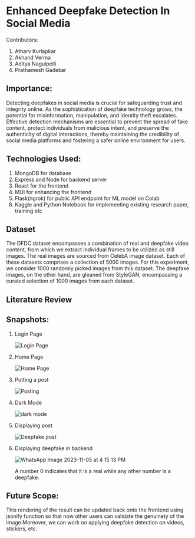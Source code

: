 # Enhanced Deepfake Detection In Social Media
Contributors:

1.  Atharv Kurlapkar
2.  Akhand Verma
3.  Aditya Nagulpelli
4.  Prathamesh Gadekar

## Importance:

Detecting deepfakes in social media is crucial for safeguarding trust and integrity online. As the sophistication of deepfake technology grows, the potential for misinformation, manipulation, and identity theft escalates. Effective detection mechanisms are essential to prevent the spread of fake content, protect individuals from malicious intent, and preserve the authenticity of digital interactions, thereby maintaining the credibility of social media platforms and fostering a safer online environment for users.

## Technologies Used:

1. MongoDB for database
2. Express and Node for backend server
3. React for the frontend
4. MUI for enhancing the frontend
5. Flask(ngrok) for public API endpoint for ML model on Colab 
6. Kaggle and Python Notebook for implementing existing research paper, training etc

## Dataset

The DFDC dataset encompasses a combination of real and deepfake video content, from which we extract individual frames to be utilized as still images.
The real images are sourced from CelebA image dataset. Each of these datasets comprises a collection of 5000 images. For this experiment, we consider 1000 randomly picked images from this dataset. The deepfake images, on the other hand, are gleaned from StyleGAN, encompassing a curated selection of 1000 images from each dataset. 

## Literature Review

## Snapshots:

1. Login Page
   
   ![Login Page](https://github.com/atharvk47/Enhanced-Deepfake-Detection-In-Social-Media/assets/122916032/4d3fdf99-3348-4ef3-a21c-2b5b2a9e61fe)

2. Home Page
   
   ![Home Page](https://github.com/atharvk47/Enhanced-Deepfake-Detection-In-Social-Media/assets/122916032/84241da1-092a-4749-ab98-58411fcff340)

3. Putting a post
   
   ![Posting](https://github.com/atharvk47/Enhanced-Deepfake-Detection-In-Social-Media/assets/122916032/e6f168a2-2ef3-4b07-882a-0285da6cbad9)

4. Dark Mode

   ![dark mode](https://github.com/atharvk47/Enhanced-Deepfake-Detection-In-Social-Media/assets/122916032/195aadea-4766-47aa-8ce0-e0e7cebec5d2)

5. Displaying post

   ![Deepfake post](https://github.com/atharvk47/Enhanced-Deepfake-Detection-In-Social-Media/assets/122916032/1b2f5702-1015-425e-8bcd-a63fc12bbe27)

6. Displaying deepfake in backend

   ![WhatsApp Image 2023-11-05 at 4 15 13 PM](https://github.com/atharvk47/Enhanced-Deepfake-Detection-In-Social-Media/assets/122916032/11912ab4-1cd8-4d80-819c-83728487b5ae)

   A number 0 indicates that it is a real while any other number is a deepfake.

## Future Scope:

This rendering of the result can be updated back onto the frontend using jsonify function so that now other users can validate the genuinety of the image.Moreover, we can work on applying deepfake detection on videos, stickers, etc.
 

   

